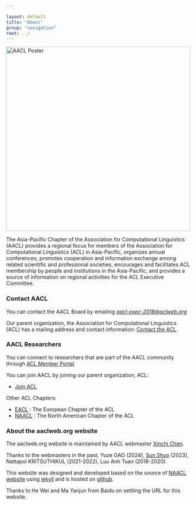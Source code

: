 ```yaml
---

layout: default
title: "About"
group: "navigation"
root: ../
---
```



<p>
<img width="500px" height="auto" src="{{ site.baseurl }}/images/asia-pacific.png" alt="AACL Poster">

</p>


The Asia-Pacific Chapter of the Association for Computational Linguistics (AACL) provides a regional focus for members of the Association for Computational Linguistics (ACL) in Asia-Pacific, organizes annual conferences, promotes cooperation and information exchange among related scientific and professional societies, encourages and facilitates ACL membership by people and institutions in the Asia-Pacific, and provides a source of information on regional activities for the ACL Executive Committee.

### Contact AACL

You can contact the AACL Board by emailing <i>aacl-exec-2018@aclweb.org</i> 

Our parent organization, the Association for Computational Linguistics (ACL) has a mailing address and contact information: <a href="http://www.aclweb.org/index.php?option=com_contact&Itemid=3">Contact the ACL</a>.

### AACL Researchers

You can connect to researchers that are part of the AACL community through [ACL Member Portal](http://aclweb.org/portal/).

You can join AACL by joining our parent organization, ACL:

-   [Join ACL](http://www.aclweb.org/portal/user/register)

Other ACL Chapters:

- [EACL](http://www.eacl.org/page.php?id=index) : The European Chapter of the ACL
- [NAACL](http://naacl.org/) : The North American Chapter of the ACL
 
### About the aaclweb.org website

The aaclweb.org website is maintained by AACL webmaster [Xinchi Chen](https://xinchichen.github.io/).

Thanks to the webmasters in the past, Yuze GAO (2024), [Sun Shuo](https://ssun32.github.io/) (2023), Nattapol KRITSUTHIKUL (2021-2022), Luu Anh Tuan (2018-2020).

This website was designed and developed based on the source of [NAACL website](https://github.com/naacl-org/naacl-org.github.com) using [jekyll](http://jekyllrb.com/) and is hosted on [github](http://github.com).

Thanks to He Wei and Ma Yanjun from Baidu on settling the URL for this website.
